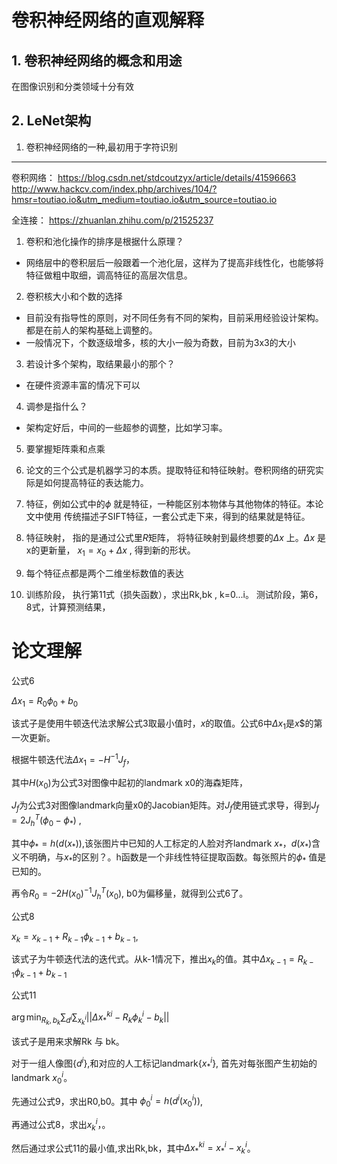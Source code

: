 # 卷积神经网络的直观解释

## 1. 卷积神经网络的概念和用途
在图像识别和分类领域十分有效

## 2. LeNet架构

1. 卷积神经网络的一种,最初用于字符识别

---
卷积网络：
https://blog.csdn.net/stdcoutzyx/article/details/41596663
http://www.hackcv.com/index.php/archives/104/?hmsr=toutiao.io&utm_medium=toutiao.io&utm_source=toutiao.io

全连接：
https://zhuanlan.zhihu.com/p/21525237


1. 卷积和池化操作的排序是根据什么原理？
- 网络层中的卷积层后一般跟着一个池化层，这样为了提高非线性化，也能够将特征做粗中取细，调高特征的高层次信息。


2. 卷积核大小和个数的选择
- 目前没有指导性的原则，对不同任务有不同的架构，目前采用经验设计架构。都是在前人的架构基础上调整的。
- 一般情况下，个数逐级增多，核的大小一般为奇数，目前为3x3的大小

3. 若设计多个架构，取结果最小的那个？
- 在硬件资源丰富的情况下可以

4. 调参是指什么？
- 架构定好后，中间的一些超参的调整，比如学习率。

5. 要掌握矩阵乘和点乘

6. 论文的三个公式是机器学习的本质。提取特征和特征映射。卷积网络的研究实际是如何提高特征的表达能力。
7. 特征，例如公式中的$\phi$ 就是特征，一种能区别本物体与其他物体的特征。本论文中使用 传统描述子SIFT特征，一套公式走下来，得到的结果就是特征。 
8. 特征映射， 指的是通过公式里$R$矩阵， 将特征映射到最终想要的$\Delta x$ 上。$\Delta x$ 是x的更新量， $x_1=x_0+\Delta x$ , 得到新的形状。
9. 每个特征点都是两个二维坐标数值的表达
10. 训练阶段， 执行第11式（损失函数），求出Rk,bk , k=0...i。 测试阶段，第6，8式，计算预测结果，







# 论文理解
公式6

$\Delta x_{1} = R_{0}\phi_{0}+b_{0}$

该式子是使用牛顿迭代法求解公式3取最小值时，$x$的取值。公式6中$\Delta x_{1}$是$x$$的第一次更新。

根据牛顿迭代法$\Delta x_{1} =-H^{-1}J_f$，

其中$H(x_0)$为公式3对图像中起初的landmark x0的海森矩阵，

$J_f$为公式3对图像landmark向量x0的Jacobian矩阵。对$J_f$使用链式求导，得到$J_f = 2J^T_h(\phi_{0}-\phi_*)$ ,

其中$\phi_*=h(d(x_*))$,该张图片中已知的人工标定的人脸对齐landmark $x_*$，$d(x_*)$含义不明确，与$x_*$的区别？。h函数是一个非线性特征提取函数。每张照片的$\phi_*$ 值是已知的。

再令$R_{0} = -2H(x_0)^{-1}J^{T}_h(x_0)$,  b0为偏移量，就得到公式6了。



公式8

$x_k = x_{k-1}+R_{k-1}\phi_{k-1}+b_{k-1}$,

该式子为牛顿迭代法的迭代式。从k-1情况下，推出$x_k$的值。其中$\Delta x_{k-1}=R_{k-1}\phi_{k-1}+b_{k-1}$



公式11

$\arg \min_{R_k, b_k} \sum_{d^i} \sum_{x^i_k} || \Delta x^{ki}_* - R_k\phi^i_k - b_k||$

该式子是用来求解Rk 与 bk。

对于一组人像图{${d^i}$},和对应的人工标记landmark{$x^i_*$}, 首先对每张图产生初始的landmark $x^{i}_0$。

先通过公式9，求出R0,b0。其中 $\phi^{i}_0 = h(d^i(x^i_0 ))$, 

再通过公式8，求出$x^i_k$，。

然后通过求公式11的最小值,求出Rk,bk，其中$\Delta x^{ki}_* = x^i_*-x^i_k$。
